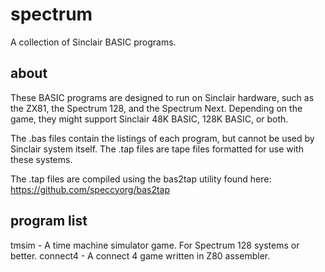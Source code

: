 # spectrum

A collection of Sinclair BASIC programs.

## about

These BASIC programs are designed to run on Sinclair hardware, such as
the ZX81, the Spectrum 128, and the Spectrum Next. Depending on the
game, they might support Sinclair 48K BASIC, 128K BASIC, or both.

The .bas files contain the listings of each program, but cannot be
used by Sinclair system itself. The .tap files are tape files formatted
for use with these systems.

The .tap files are compiled using the bas2tap utility found here:
https://github.com/speccyorg/bas2tap

## program list

tmsim - A time machine simulator game. For Spectrum 128 systems or better.
connect4 - A connect 4 game written in Z80 assembler.